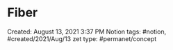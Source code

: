 ---
---

# Fiber

Created: August 13, 2021 3:37 PM
Notion tags: #notion, #created/2021/Aug/13
zet type: #permanet/concept